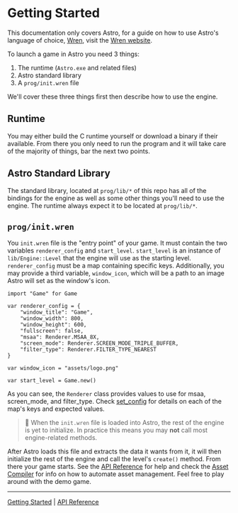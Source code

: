 # Getting Started
This documentation only covers Astro, for a guide on how to use Astro's language of
choice, [Wren](https://github.com/wren-lang/wren), visit the [Wren website](https://wren.io/getting-started.html).

To launch a game in Astro you need 3 things:
 1. The runtime (`Astro.exe` and related files)
 2. Astro standard library
 3. A `prog/init.wren` file
 
 We'll cover these three things first then describe how to use the engine.
 
 ## Runtime
 You may either build the C runtime yourself or download a binary if their available. From there
 you only need to run the program and it will take care of the majority of things, bar the next
 two points.
 
 ## Astro Standard Library
 The standard library, located at `prog/lib/*` of this repo has all of the bindings for the engine
 as well as some other things you'll need to use the engine. The runtime always expect it to be
 located at `prog/lib/*`.
 
 ## `prog/init.wren`
 You `init.wren` file is the "entry point" of your game. It must contain the two variables `renderer_config`
 and `start_level`. `start_level` is an instance of `lib/Engine::Level` that the engine will use as the
 starting level. `renderer_config` must be a map containing specific keys. Additionally, you may provide
 a third variable, `window_icon`, which will be a path to an image Astro will set as the window's icon.

    import "Game" for Game
    
    var renderer_config = {
        "window_title": "Game",
        "window_width": 800,
        "window_height": 600,
        "fullscreen": false,
        "msaa": Renderer.MSAA_8X,
        "screen_mode": Renderer.SCREEN_MODE_TRIPLE_BUFFER,
        "filter_type": Renderer.FILTER_TYPE_NEAREST
    }
    
    var window_icon = "assets/logo.png"
    
    var start_level = Game.new()

As you can see, the `Renderer` class provides values to use for msaa, screen_mode, and filter_type.
Check [set_config](classes/Renderer.md#set_config) for details on each of the map's keys and expected
values.

> 📝 When the `init.wren` file is loaded into Astro, the rest of the engine is yet to initialize.
> In practice this means you may **not** call most engine-related methods.  
  
After Astro loads this file and extracts the data it wants from it, it will then
initialize the rest of the engine and call the level's `create()` method. From
there your game starts. See the [API Reference](API.md) for help and check the
[Asset Compiler](AssetCompiler.md) for info on how to automate asset management.
Feel free to play around with the demo game.

-----------

[Getting Started](GettingStarted.md) | [API Reference](API.md)
